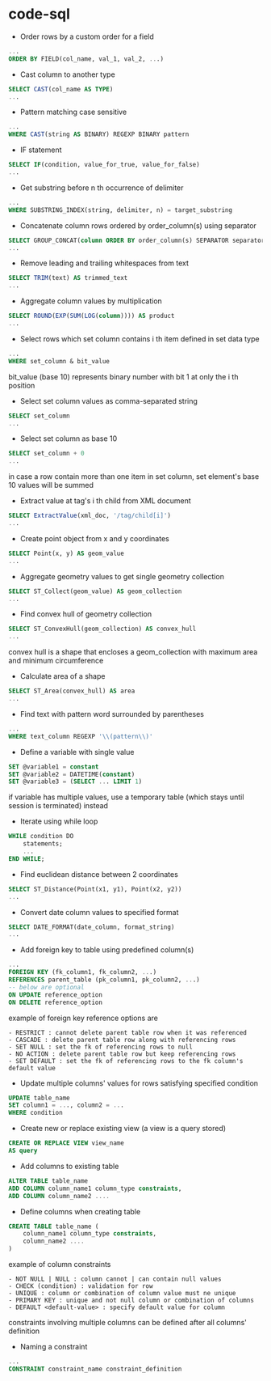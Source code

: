 # code-sql

- Order rows by a custom order for a field

```sql
...
ORDER BY FIELD(col_name, val_1, val_2, ...)
```

- Cast column to another type

```sql
SELECT CAST(col_name AS TYPE)
...
```

- Pattern matching case sensitive

```sql
...
WHERE CAST(string AS BINARY) REGEXP BINARY pattern
```

- IF statement

```sql
SELECT IF(condition, value_for_true, value_for_false)
...
```

- Get substring before n th occurrence of delimiter

```sql
...
WHERE SUBSTRING_INDEX(string, delimiter, n) = target_substring
```

- Concatenate column rows ordered by order_column(s) using separator

```sql
SELECT GROUP_CONCAT(column ORDER BY order_column(s) SEPARATOR separator)
...
```

- Remove leading and trailing whitespaces from text

```sql
SELECT TRIM(text) AS trimmed_text
...
```

- Aggregate column values by multiplication

```sql
SELECT ROUND(EXP(SUM(LOG(column)))) AS product
...
```

- Select rows which set column contains i th item defined in set data type

```sql
...
WHERE set_column & bit_value
```

bit_value (base 10) represents binary number with bit 1 at only the i th position

- Select set column values as comma-separated string

```sql
SELECT set_column
...
```

- Select set column as base 10

```sql
SELECT set_column + 0
...
```

in case a row contain more than one item in set column, set element's base 10 values will be summed

- Extract value at tag's i th child from XML document

```sql
SELECT ExtractValue(xml_doc, '/tag/child[i]')
...
```

- Create point object from x and y coordinates

```sql
SELECT Point(x, y) AS geom_value
...
```

- Aggregate geometry values to get single geometry collection

```sql
SELECT ST_Collect(geom_value) AS geom_collection
...
```

- Find convex hull of geometry collection

```sql
SELECT ST_ConvexHull(geom_collection) AS convex_hull
...
```

convex hull is a shape that encloses a geom_collection with maximum area and minimum circumference

- Calculate area of a shape

```sql
SELECT ST_Area(convex_hull) AS area
...
```

- Find text with pattern word surrounded by parentheses

```sql
...
WHERE text_column REGEXP '\\(pattern\\)'
```

- Define a variable with single value

```sql
SET @variable1 = constant
SET @variable2 = DATETIME(constant)
SET @variable3 = (SELECT ... LIMIT 1)
```

if variable has multiple values, use a temporary table (which stays until session is terminated) instead

- Iterate using while loop

```sql
WHILE condition DO
    statements;
    ...
END WHILE;
```

- Find euclidean distance between 2 coordinates

```sql
SELECT ST_Distance(Point(x1, y1), Point(x2, y2))
...
```

- Convert date column values to specified format

```sql
SELECT DATE_FORMAT(date_column, format_string)
...
```

- Add foreign key to table using predefined column(s)

```sql
...
FOREIGN KEY (fk_column1, fk_column2, ...)
REFERENCES parent_table (pk_column1, pk_column2, ...)
-- below are optional
ON UPDATE reference_option
ON DELETE reference_option
```

example of foreign key reference options are

    - RESTRICT : cannot delete parent table row when it was referenced
    - CASCADE : delete parent table row along with referencing rows
    - SET NULL : set the fk of referencing rows to null
    - NO ACTION : delete parent table row but keep referencing rows
    - SET DEFAULT : set the fk of referencing rows to the fk column's default value

- Update multiple columns' values for rows satisfying specified condition

```sql
UPDATE table_name
SET column1 = ..., column2 = ...
WHERE condition
```

- Create new or replace existing view (a view is a query stored)

```sql
CREATE OR REPLACE VIEW view_name
AS query
```

- Add columns to existing table

```sql
ALTER TABLE table_name
ADD COLUMN column_name1 column_type constraints,
ADD COLUMN column_name2 ....
```

- Define columns when creating table

```sql
CREATE TABLE table_name (
    column_name1 column_type constraints,
    column_name2 ....
)
```

example of column constraints

    - NOT NULL | NULL : column cannot | can contain null values
    - CHECK (condition) : validation for row
    - UNIQUE : column or combination of column value must ne unique
    - PRIMARY KEY : unique and not null column or combination of columns
    - DEFAULT <default-value> : specify default value for column

constraints involving multiple columns can be defined after all columns' definition

- Naming a constraint

```sql
...
CONSTRAINT constraint_name constraint_definition
```
